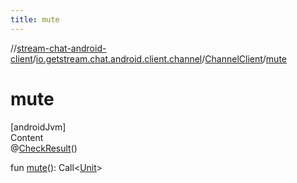 ```yaml
---
title: mute
---
```

//[stream-chat-android-client](../../../index.md)/[io.getstream.chat.android.client.channel](../index.md)/[ChannelClient](index.md)/[mute](mute.md)



# mute  
[androidJvm]  
Content  
@[CheckResult](https://developer.android.com/reference/kotlin/androidx/annotation/CheckResult.html)()  
  
fun [mute](mute.md)(): Call&lt;[Unit](https://kotlinlang.org/api/latest/jvm/stdlib/kotlin/-unit/index.html)&gt;  



